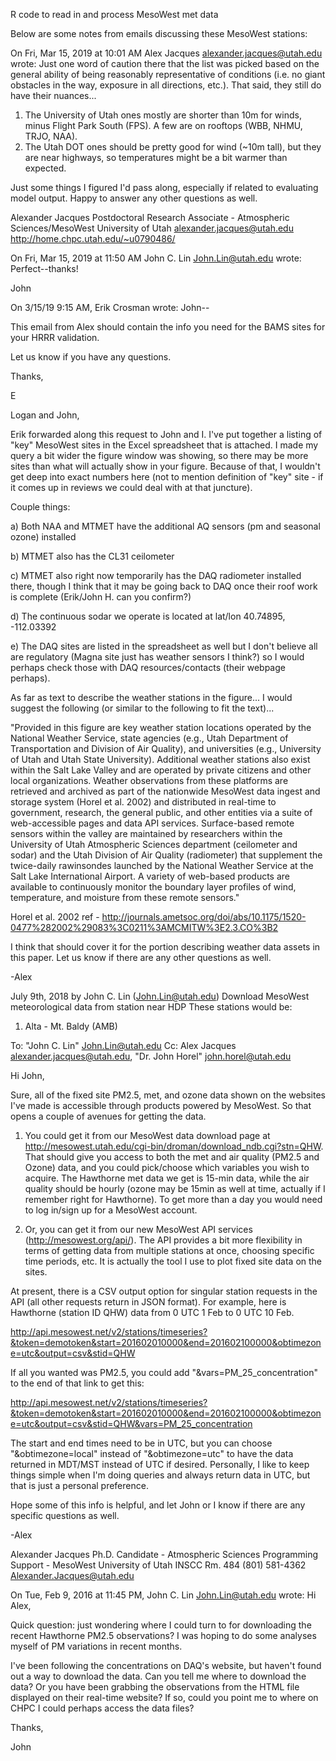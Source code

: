 R code to read in and process MesoWest met data


Below are some notes from emails discussing these MesoWest stations:

On Fri, Mar 15, 2019 at 10:01 AM Alex Jacques <alexander.jacques@utah.edu> wrote:
Just one word of caution there that the list was picked based on the general ability of being reasonably representative of conditions (i.e. no giant obstacles in the way, exposure in all directions, etc.).  That said, they still do have their nuances...

1) The University of Utah ones mostly are shorter than 10m for winds, minus Flight Park South (FPS).  A few are on rooftops (WBB, NHMU, TRJO, NAA).
2) The Utah DOT ones should be pretty good for wind (~10m tall), but they are near highways, so temperatures might be a bit warmer than expected.

Just some things I figured I'd pass along, especially if related to evaluating model output.  Happy to answer any other questions as well.

Alexander Jacques
Postdoctoral Research Associate - Atmospheric Sciences/MesoWest
University of Utah
alexander.jacques@utah.edu
http://home.chpc.utah.edu/~u0790486/


On Fri, Mar 15, 2019 at 11:50 AM John C. Lin <John.Lin@utah.edu> wrote:
Perfect--thanks!


John


On 3/15/19 9:15 AM, Erik Crosman wrote:
John--

This email from Alex should contain the info you need for the BAMS sites for your HRRR validation.

Let us know if you have any questions.

Thanks,

E



Logan and John,

Erik forwarded along this request to John and I.  I've put together a listing of "key" MesoWest sites in the Excel spreadsheet that is attached.  I made my query a bit wider the figure window was showing, so there may be more sites than what will actually show in your figure.  Because of that, I wouldn't get deep into exact numbers here (not to mention definition of "key" site - if it comes up in reviews we could deal with at that juncture).

Couple things:

a) Both NAA and MTMET have the additional AQ sensors (pm and seasonal ozone) installed

b) MTMET also has the CL31 ceilometer 

c) MTMET also right now temporarily has the DAQ radiometer installed there, though I think that it may be going back to DAQ once their roof work is complete (Erik/John H. can you confirm?)

d) The continuous sodar we operate is located at lat/lon 40.74895, -112.03392

e) The DAQ sites are listed in the spreadsheet as well but I don't believe all are regulatory (Magna site just has weather sensors I think?) so I would perhaps check those with DAQ resources/contacts (their webpage perhaps).

As far as text to describe the weather stations in the figure... I would suggest the following (or similar to the following to fit the text)...

"Provided in this figure are key weather station locations operated by the National Weather Service, state agencies (e.g., Utah Department of Transportation and Division of Air Quality), and universities (e.g., University of Utah and Utah State University).  Additional weather stations also exist within the Salt Lake Valley and are operated by private citizens and other local organizations.  Weather observations from these platforms are retrieved and archived as part of the nationwide MesoWest data ingest and storage system (Horel et al. 2002) and distributed in real-time to government, research, the general public, and other entities via a suite of web-accessible pages and data API services.  Surface-based remote sensors within the valley are maintained by researchers within the University of Utah Atmospheric Sciences department (ceilometer and sodar) and the Utah Division of Air Quality (radiometer) that supplement the twice-daily rawinsondes launched by the National Weather Service at the Salt Lake International Airport.  A variety of web-based products are available to continuously monitor the boundary layer profiles of wind, temperature, and moisture from these remote sensors."

Horel et al. 2002 ref - http://journals.ametsoc.org/doi/abs/10.1175/1520-0477%282002%29083%3C0211%3AMCMITW%3E2.3.CO%3B2

I think that should cover it for the portion describing weather data assets in this paper.  Let us know if there are any other questions as well.

-Alex



July 9th, 2018 by John C. Lin (John.Lin@utah.edu)
Download MesoWest meteorological data from station near HDP
These stations would be:
1) Alta - Mt. Baldy (AMB)

To: "John C. Lin" <John.Lin@utah.edu>
Cc: Alex Jacques <alexander.jacques@utah.edu>, "Dr. John Horel" <john.horel@utah.edu>


Hi John,

Sure, all of the fixed site PM2.5, met, and ozone data shown on the websites I've made is accessible through products powered by MesoWest.  So that opens a couple of avenues for getting the data.

1)  You could get it from our MesoWest data download page at http://mesowest.utah.edu/cgi-bin/droman/download_ndb.cgi?stn=QHW.  That should give you access to both the met and air quality (PM2.5 and Ozone) data, and you could pick/choose which variables you wish to acquire.  The Hawthorne met data we get is 15-min data, while the air quality should be hourly (ozone may be 15min as well at time, actually if I remember right for Hawthorne).  To get more than a day you would need to log in/sign up for a MesoWest account.

2)  Or, you can get it from our new MesoWest API services (http://mesowest.org/api/).  The API provides a bit more flexibility in terms of getting data from multiple stations at once, choosing specific time periods, etc.  It is actually the tool I use to plot fixed site data on the sites.

At present, there is a CSV output option for singular station requests in the API (all other requests return in JSON format).  For example, here is Hawthorne (station ID QHW) data from 0 UTC 1 Feb to 0 UTC 10 Feb.

http://api.mesowest.net/v2/stations/timeseries?&token=demotoken&start=201602010000&end=201602100000&obtimezone=utc&output=csv&stid=QHW

If all you wanted was PM2.5, you could add "&vars=PM_25_concentration" to the end of that link to get this:

http://api.mesowest.net/v2/stations/timeseries?&token=demotoken&start=201602010000&end=201602100000&obtimezone=utc&output=csv&stid=QHW&vars=PM_25_concentration

The start and end times need to be in UTC, but you can choose "&obtimezone=local" instead of "&obtimezone=utc" to have the data returned in MDT/MST instead of UTC if desired.  Personally, I like to keep things simple when I'm doing queries and always return data in UTC, but that is just a personal preference.

Hope some of this info is helpful, and let John or I know if there are any specific questions as well.

-Alex

Alexander Jacques
Ph.D. Candidate - Atmospheric Sciences
Programming Support - MesoWest
University of Utah
INSCC Rm. 484
(801) 581-4362
Alexander.Jacques@utah.edu

On Tue, Feb 9, 2016 at 11:45 PM, John C. Lin <John.Lin@utah.edu> wrote:
Hi Alex,

Quick question:  just wondering where I could turn to for downloading the recent Hawthorne PM2.5 observations?
I was hoping to do some analyses myself of PM variations in recent months.

I've been following the concentrations on DAQ's website, but haven't found out a way to download the data.
Can you tell me where to download the data?
Or you have been grabbing the observations from the HTML file displayed on their real-time website? If so, could you point me to where on CHPC I could perhaps access the data files?

Thanks,

John

